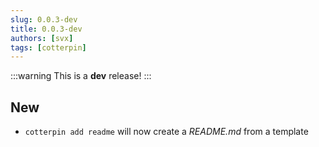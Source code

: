 ```yaml
---
slug: 0.0.3-dev
title: 0.0.3-dev
authors: [svx]
tags: [cotterpin]
---
```


:::warning
This is a **dev** release!
:::

## New

- `cotterpin add readme` will now create a *README.md* from a template
